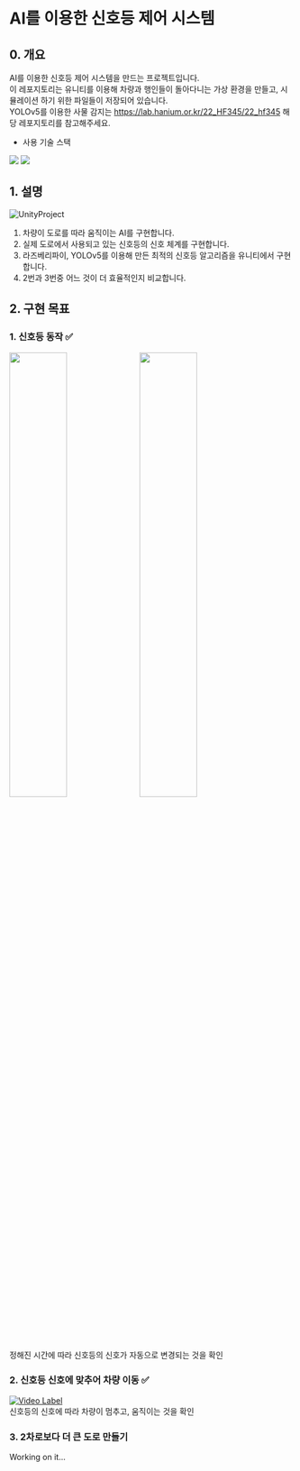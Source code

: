 # AI를 이용한 신호등 제어 시스템
  
  
## 0. 개요
AI를 이용한 신호등 제어 시스템을 만드는 프로젝트입니다.  
이 레포지토리는 유니티를 이용해 차량과 행인들이 돌아다니는 가상 환경을 만들고, 시뮬레이션 하기 위한 파일들이 저장되어 있습니다.  
YOLOv5를 이용한 사물 감지는 https://lab.hanium.or.kr/22_HF345/22_hf345 해당 레포지토리를 참고해주세요.

- 사용 기술 스택  
<img src="https://img.shields.io/badge/C Sharp-239120?style=for-the-badge&logo=C Sharp&logoColor=white">  
<img src="https://img.shields.io/badge/Unity-000000?style=for-the-badge&logo=Unity&logoColor=white">

## 1. 설명
![UnityProject](https://lab.hanium.or.kr/22_HF345/trafficsimulation/raw/master/README_files/UnityProject.png)
1. 차량이 도로를 따라 움직이는 AI를 구현합니다.
2. 실제 도로에서 사용되고 있는 신호등의 신호 체계를 구현합니다.
3. 라즈베리파이, YOLOv5를 이용해 만든 최적의 신호등 알고리즘을 유니티에서 구현합니다.
4. 2번과 3번중 어느 것이 더 효율적인지 비교합니다.

## 2. 구현 목표
### 1. 신호등 동작 ✅
<img src = "https://lab.hanium.or.kr/22_HF345/trafficsimulation/raw/master/README_files/plan1_1.png" width="45%">
<img src = "https://lab.hanium.or.kr/22_HF345/trafficsimulation/raw/master/README_files/plan1_2.png" width="45%">

정해진 시간에 따라 신호등의 신호가 자동으로 변경되는 것을 확인

### 2. 신호등 신호에 맞추어 차량 이동 ✅  
[![Video Label](http://img.youtube.com/vi/37I2fnLaaOU/0.jpg)](https://www.youtube.com/watch?v=37I2fnLaaOU)  
신호등의 신호에 따라 차량이 멈추고, 움직이는 것을 확인

### 3. 2차로보다 더 큰 도로 만들기 
Working on it...